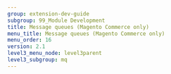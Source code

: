 ```yaml
---
group: extension-dev-guide
subgroup: 99_Module Development
title: Message queues (Magento Commerce only)
menu_title: Message queues (Magento Commerce only)
menu_order: 16
version: 2.1
level3_menu_node: level3parent
level3_subgroup: mq
---
```

